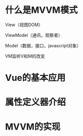 # 什么是MVVM模式
View（视图DOM）	

ViewModel（通讯，观察者）	

Model（数据，接口，javascript对象）

VM监听V和M的改变

# Vue的基本应用




# 属性定义器介绍





# MVVM的实现



<!--stackedit_data:
eyJoaXN0b3J5IjpbMTg0NDA5MTI0XX0=
-->